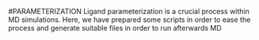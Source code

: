 #PARAMETERIZATION
Ligand parameterization is a crucial process within MD simulations. Here, we have prepared some scripts in order to ease the process and generate suitable files in order to run afterwards MD 

